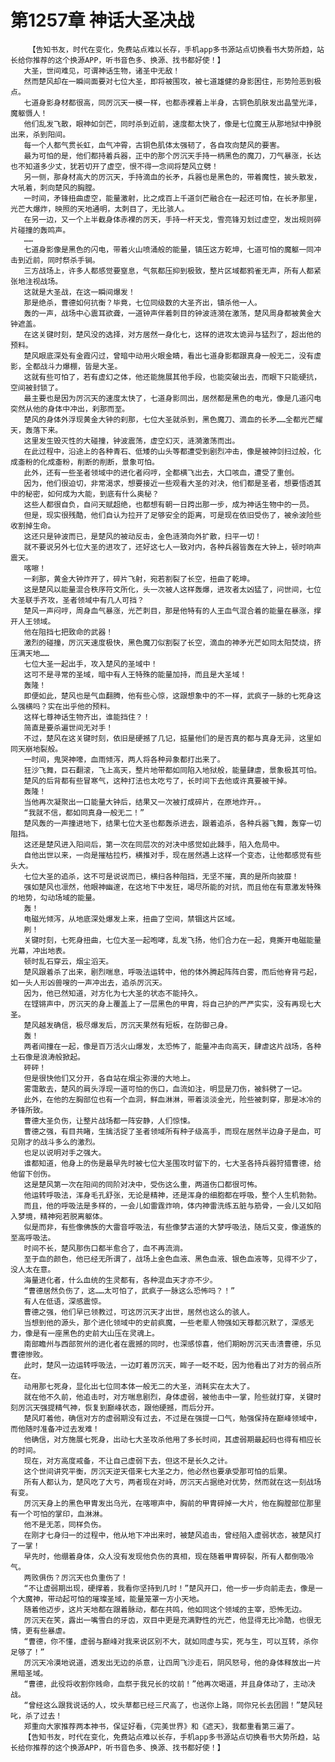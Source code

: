 # 第1257章 神话大圣决战
        【告知书友，时代在变化，免费站点难以长存，手机app多书源站点切换看书大势所趋，站长给你推荐的这个换源APP，听书音色多、换源、找书都好使！】
       大圣，世间难见，可谓神话生物，诸圣中无敌！
       然而楚风却在一瞬间面要对七位大圣，即将被围攻，被七道雄健的身影困住，形势险恶到极点。
       七道身影身材都很高，同厉沉天一模一样，也都赤裸着上半身，古铜色肌肤发出晶莹光泽，魔躯慑人！
       他们乱发飞散，眼神如剑芒，同时杀到近前，速度都太快了，像是七位魔王从那地狱中挣脱出来，杀到阳间。
       每一个人都气贯长虹，血气冲霄，古铜色肌体太强韧了，各自攻向楚风的要害。
       最为可怕的是，他们都持着兵器，正中的那个厉沉天手持一柄黑色的魔刀，刀气暴涨，长达也不知道多少丈，犹若切开了虚空，恨不得一念间将楚风立劈！
       另一侧，那身材高大的厉沉天，手持滴血的长矛，兵器也是黑色的，带着魔性，披头散发，大吼着，刺向楚风的胸膛。
       一时间，矛锋扭曲虚空，能量激射，比之成百上千道剑芒融合在一起还可怕，在长矛那里，光芒大爆炸，映照的天地通明，太刺目了，无比骇人。
       在另一边，又一个上半截身体赤裸的厉天，手持一杆天戈，雪亮锋刃划过虚空，发出规则碎片碰撞的轰鸣声。
       ……
       七道身影像是黑色的闪电，带着火山喷涌般的能量，镇压这方乾坤，七道可怕的魔躯一同冲击到近前，同时祭杀手锏。
       三方战场上，许多人都感觉要窒息，气氛都压抑到极致，整片区域都鸦雀无声，所有人都紧张地注视战场。
       这就是大圣战，在这一瞬间爆发！
       那是绝杀，曹德如何抗衡？毕竟，七位同级数的大圣齐出，镇杀他一人。
       轰的一声，战场中心震耳欲聋，一道钟声伴着刺目的钟波涟漪在激荡，楚风周身都被黄金大钟遮盖。
       在这关键时刻，楚风没的选择，对方居然一身化七，这样的进攻太诡异与猛烈了，超出他的预料。
       楚风眼底深处有金霞闪过，曾暗中动用火眼金睛，看出七道身影都跟真身一般无二，没有虚影，全都战斗力爆棚，皆是大圣。
       这就有些可怕了，若有虚幻之体，他还能施展其他手段，也能突破出去，而眼下只能硬抗，空间被封锁了。
       最主要也是因为厉沉天的速度太快了，七道身影同出，居然都是黑色的电光，像是几道闪电突然从他的身体中冲出，刹那而至。
       楚风的身体外浮现黄金大钟的刹那，七位大圣就杀到，黑色魔刀、滴血的长矛……全都光芒耀天，轰落下来。
       这里发生毁灭性的大碰撞，钟波震荡，虚空幻灭，涟漪激荡而出。
       在此过程中，沿途上的各种青石、低矮的山头等都遭受到剧烈冲击，像是被神剑扫过般，化成齑粉的化成齑粉，削断的削断，景象可怕。
       此外，还有一些圣者领域中的进化者闷哼，全都横飞出去，大口咳血，遭受了重创。
       因为，他们很迫切，非常渴求，想要接近一些观看大圣的对决，他们都是圣者，想要悟透其中的秘密，如何成为大能，到底有什么奥秘？
       这些人都很自负，自问天赋超绝，也都想有朝一日跨出那一步，成为神话生物中的一员。
       但是，现实很残酷，他们自认为拉开了足够安全的距离，可是现在依旧受伤了，被余波险些收割掉生命。
       这还只是钟波而已，是楚风的被动反击，金色涟漪向外扩散，扫平一切！
       就不要说另外七位大圣的进攻了，还好这七人一致对内，各种兵器皆轰在大钟上，顿时响声震天。
       喀嚓！
       一刹那，黄金大钟炸开了，碎片飞射，宛若割裂了长空，扭曲了乾坤。
       这是楚风以能量混合秩序符文所化，头一次被人这样轰爆，进攻者太凶猛了，问世间，七位大圣联手齐攻，圣者领域中有几人可挡？
       楚风一声闷哼，周身血气暴涨，光芒刺目，那是他特有的人王血气混合着的能量在暴涨，撑开人王领域。
       他在阻挡七把致命的武器！
       激烈的碰撞，厉沉天速度极快，黑色魔刀似割裂了长空，滴血的神矛光芒如同太阳焚烧，挤压满天地……
       七位大圣一起出手，攻入楚风的圣域中！
       这可不是寻常的圣域，暗中有人王特殊的能量加持，而且是大圣域！
       轰隆！
       即便如此，楚风也是气血翻腾，他有些心惊，这跟想象中的不一样，武疯子一脉的七死身这么强横吗？实在出乎他的预料。
       这样七尊神话生物齐出，谁能挡住？！
       简直是要杀遍世间无对手！
       不过，楚风在这关键时刻，依旧是硬撼了几记，掂量他们的是否真的都与真身无异，这里如同天崩地裂般。
       一时间，鬼哭神嚎，血雨倾泻，两人将各种异象都打出来了。
       狂沙飞舞，巨石翻滚，飞上高天，整片地带都如同陷入地狱般，能量肆虐，景象极其可怕。
       楚风的后背都有些冒寒气，这种打法也太吃亏了，长时间下去他或许真要被干掉。
       轰隆！
       当他再次凝聚出一口能量大钟后，结果又一次被打成碎片，在原地炸开。。
       “我就不信，都如同真身一般无二！”
       楚风轰的一声撞进地下，结果七位大圣也都轰杀进去，跟着追杀，各种兵器飞舞，轰穿一切阻挡。
       这还是楚风进入阳间后，第一次在同层次的对决中感觉如此棘手，陷入危局中。
       自他出世以来，一向是摧枯拉朽，横推对手，现在居然遇上这样一个变态，让他都感觉有些头大。
       七位大圣的追杀，这不可是说说而已，横扫各种阻挡，无坚不摧，真的是所向披靡！
       强如楚风也凛然，他眼神幽邃，在这地下中发狂，竭尽所能的对抗，而且他在有意激发特殊的地势，勾动场域的能量。
       轰！
       电磁光倾泻，从地底深处爆发上来，扭曲了空间，禁锢这片区域。
       刷！
       关键时刻，七死身扭曲，七位大圣一起咆哮，乱发飞扬，他们合力在一起，竟撕开电磁能量光幕，冲出地表。
       顿时乱石穿云，烟尘滔天。
       楚风跟着杀了出来，剧烈喘息，呼吸法运转中，他的体外腾起阵阵白雾，而后他脊背弓起，如一头人形凶兽嗖的一声冲出去，追杀厉沉天。
       因为，他已然知道，对方化为七大圣的状态不能持久。
       在铿锵声中，厉沉天的身上覆盖上了一层黑色的甲胄，将自己护的严严实实，没有再现七大圣。
       楚风越发确信，极尽爆发后，厉沉天果然有短板，在防御己身。
       轰！
       两者间撞在一起，像是百万活火山爆发，太恐怖了，能量冲击向高天，肆虐这片战场，各种土石像是浪涛般掀起。
       砰砰！
       但是很快他们又分开，各自站在烟尘弥漫的大地上。
       雾霭散去，楚风的肩头浮现一道可怕的伤口，血流如注，明显是刀伤，被斜劈了一记。
       此外，在他的左胸部位也有一个血洞，鲜血淋淋，带着淡淡金光，险些被刺穿，那是冰冷的矛锋所致。
       曹德大圣负伤，让整片战场都一阵安静，人们惊悚。
       曹德之强，有目共睹，生擒活捉了圣者领域所有种子级高手，而现在居然半边身子是血，可见刚才的战斗多么的激烈。
       也足以说明对手之强大。
       谁都知道，他身上的伤是最早先时被七位大圣围攻时留下的，七大圣各持兵器狩猎曹德，给他留下创伤。
       这是楚风第一次在阳间的同阶对决中，受伤这么重，两道伤口都很可怖。
       他运转呼吸法，浑身毛孔舒张，无论是精神，还是浑身的细胞都在呼吸，整个人生机勃勃。
       而且，他的呼吸法是多样的，一会儿如雷霆炸响，体内神雷洗练五脏与筋骨，一会儿又如陷入梦境，精神宛若脱离躯体。
       似是而非，有些像佛族的大雷音呼吸法，有些像梦古道的大梦呼吸法，随后又变，像道族的至高呼吸法。
       时间不长，楚风那伤口都半愈合了，血不再流淌。
       至于血的颜色，他已经无所谓了，战场上金色血液、黑色血液、银色血液等，见得不少了，没人太在意。
       海量进化者，什么血统的生灵都有，各种混血天才亦不少。
       “曹德居然负伤了，这……太可怕了，武疯子一脉这么恐怖吗？！”
       有人在低语，深感震惊。
       曹德之强，他们早已领教过，可这厉沉天才出世，居然也这么的骇人。
       当想到他的源头，那个进化领域中的史前疯魔，一些老辈人物强如天尊都沉默了，深感无力，像是有一座黑色的史前大山压在灵魂上。
       南部瞻州与西部贺州的进化者在震撼的同时，也深感惊喜，他们期盼厉沉天击溃曹德，乐见曹德惨败。
       此时，楚风一边运转呼吸法，一边盯着厉沉天，眸子一眨不眨，因为他看出了对方的弱点所在。
       动用那七死身，显化出七位同本体一般无二的大圣，消耗实在太大了。
       就在他不久前，他追击时，对方喘息剧烈，身体虚弱，被他击中一掌，险些就打穿，关键时刻厉沉天强提精气神，恢复到巅峰状态，跟他硬撼，而后分开。
       楚风盯着他，确信对方的虚弱期没有过去，不过是在强提一口气，勉强保持在巅峰领域中，而他随时准备冲过去发难！
       他确信，对方施展七死身，出动七大圣攻杀他用了多长时间，其虚弱期最起码也得有相应长的时间。
       现在，对方高度戒备，不让自己虚弱下去，但这不是长久之计。
       这个世间讲究平衡，厉沉天逆天借来七大圣之力，他必然也要承受那可怕的后果。
       所有人都认为，楚风吃了大亏，两者现在对峙，厉沉天占据绝对优势，然而就在这一刻战场有变。
       厉沉天身上的黑色甲胄发出乌光，在喀嚓声中，胸前的甲胄碎掉一大片，他在胸膛部位那里有一个可怕的掌印，血淋淋。
       他不是无恙，同样负伤。
       在刚才七身归一的过程中，他从地下冲出来时，被楚风追击，曾经陷入虚弱状态，被楚风打了一掌！
       早先时，他绷着身体，众人没有发现他负伤的真相，现在随着甲胄碎裂，所有人都倒吸冷气。
       两败俱伤？厉沉天也负重伤了！
       “不让虚弱期出现，硬撑着，我看你坚持到几时！”楚风开口，他一步一步向前走去，像是一个大魔神，带动起可怕的璀璨圣域，能量笼罩一方小天地。
       随着他迈步，这片天地都在跟着脉动，都在共鸣，他如同这个领域的主宰，恐怖无边。
       厉沉天在笑，露出一嘴雪白的牙齿，双目中更是充满野性的光芒，他显得无比冷酷，也很无情，更有些暴虐。
       “曹德，你不懂，虚弱与巅峰对我来说区别不大，就如同虚与实，死与生，可以互转，杀你足够了！”
       厉沉天冷漠地说道，透发出无边的杀意，让四周飞沙走石，阴风怒号，他的身体释放出一片黑暗圣域。
       “曹德，此役将收割你贱命，血祭于我兄长的坟前！”他再次喝道，并且身体动了，主动决战。
       “曾经这么跟我说话的人，坟头草都已经三尺高了，也送你上路，同你兄长去团圆！”楚风轻叱，杀了过去！
       郑重向大家推荐两本神书，保证好看，《完美世界》和《遮天》，我都重看第三遍了。
       【告知书友，时代在变化，免费站点难以长存，手机app多书源站点切换看书大势所趋，站长给你推荐的这个换源APP，听书音色多、换源、找书都好使！】
